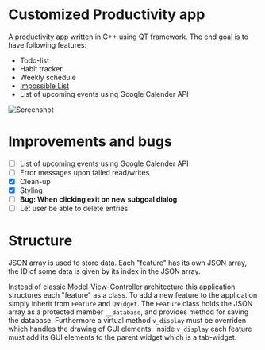 # Customized Productivity app
A productivity app written in C++ using QT framework. The end goal is to have following features:
* Todo-list
* Habit tracker
* Weekly schedule 
* [Impossible List](https://impossiblehq.com/impossible-list/)
* List of upcoming events using Google Calender API

![Screenshot](https://imgur.com/zI7O3JL.png "Title")

# Improvements and bugs 
- [ ] List of upcoming events using Google Calender API
- [ ] Error messages upon failed read/writes
- [x] Clean-up
- [x] Styling 
- [ ] **Bug: When clicking exit on new subgoal dialog**
- [ ] Let user be able to delete entries

# Structure
JSON array is used to store data. Each "feature" has its own JSON array, the ID of some data is given by its index in the JSON array. 

Instead of classic Model-View-Controller architecture this application structures each "feature" as a class. To add a new feature to the application simply inherit from `Feature` and `QWidget`. The `Feature` class holds the JSON array as a protected member `__database`, and provides method for saving the database. Furthermore a virtual method `v_display` must be overriden which handles the drawing of GUI elements. Inside `v_display` each feature must add its GUI elements to the parent widget which is a tab-widget. 





